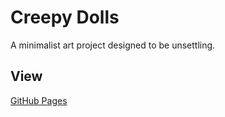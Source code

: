 # Creepy Dolls
A minimalist art project designed to be unsettling.

## View
[GitHub Pages](https://gamingmedley.github.io/creepy-dolls/)
